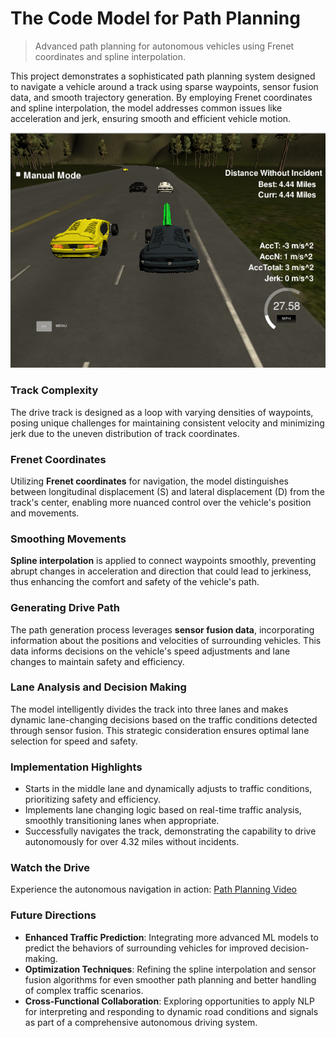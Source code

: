 # The Code Model for Path Planning
> Advanced path planning for autonomous vehicles using Frenet coordinates and spline interpolation.

This project demonstrates a sophisticated path planning system designed to navigate a vehicle around a track using sparse waypoints, sensor fusion data, and smooth trajectory generation. By employing Frenet coordinates and spline interpolation, the model addresses common issues like acceleration and jerk, ensuring smooth and efficient vehicle motion.

![Path Planning Visualization](https://github.com/kangcshin/Path-Planning/blob/master/Screenshot_from_2017-08-15_15-00-37.png)

### Track Complexity
The drive track is designed as a loop with varying densities of waypoints, posing unique challenges for maintaining consistent velocity and minimizing jerk due to the uneven distribution of track coordinates.

### Frenet Coordinates
Utilizing **Frenet coordinates** for navigation, the model distinguishes between longitudinal displacement (S) and lateral displacement (D) from the track's center, enabling more nuanced control over the vehicle's position and movements.

### Smoothing Movements
**Spline interpolation** is applied to connect waypoints smoothly, preventing abrupt changes in acceleration and direction that could lead to jerkiness, thus enhancing the comfort and safety of the vehicle's path.

### Generating Drive Path
The path generation process leverages **sensor fusion data**, incorporating information about the positions and velocities of surrounding vehicles. This data informs decisions on the vehicle's speed adjustments and lane changes to maintain safety and efficiency.

### Lane Analysis and Decision Making
The model intelligently divides the track into three lanes and makes dynamic lane-changing decisions based on the traffic conditions detected through sensor fusion. This strategic consideration ensures optimal lane selection for speed and safety.

### Implementation Highlights
- Starts in the middle lane and dynamically adjusts to traffic conditions, prioritizing safety and efficiency.
- Implements lane changing logic based on real-time traffic analysis, smoothly transitioning lanes when appropriate.
- Successfully navigates the track, demonstrating the capability to drive autonomously for over 4.32 miles without incidents.

### Watch the Drive
Experience the autonomous navigation in action: [Path Planning Video](https://youtu.be/9-lzesHC8Uk)

### Future Directions
- **Enhanced Traffic Prediction**: Integrating more advanced ML models to predict the behaviors of surrounding vehicles for improved decision-making.
- **Optimization Techniques**: Refining the spline interpolation and sensor fusion algorithms for even smoother path planning and better handling of complex traffic scenarios.
- **Cross-Functional Collaboration**: Exploring opportunities to apply NLP for interpreting and responding to dynamic road conditions and signals as part of a comprehensive autonomous driving system.
